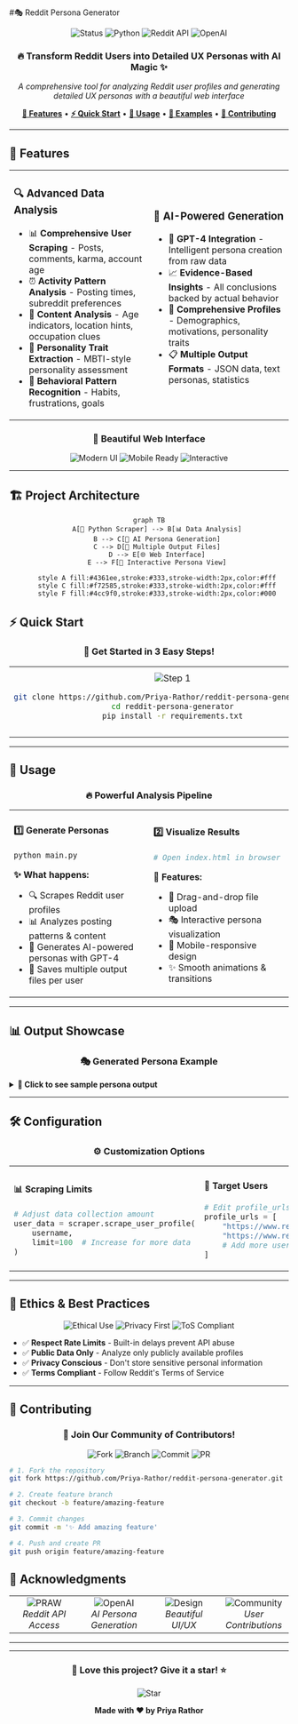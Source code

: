 
#🎭 Reddit Persona Generator


<div align="center">
<img src="https://img.shields.io/badge/🚀_Status-Active-brightgreen?style=for-the-badge&logo=github&logoColor=white" alt="Status">
<img src="https://img.shields.io/badge/Python-3.7+-blue?style=for-the-badge&logo=python&logoColor=white" alt="Python">
<img src="https://img.shields.io/badge/Reddit-API-FF4500?style=for-the-badge&logo=reddit&logoColor=white" alt="Reddit API">
<img src="https://img.shields.io/badge/OpenAI-GPT--4-412991?style=for-the-badge&logo=openai&logoColor=white" alt="OpenAI">

<h3>🔥 Transform Reddit Users into Detailed UX Personas with AI Magic ✨</h3>

<p><em>A comprehensive tool for analyzing Reddit user profiles and generating detailed UX personas with a beautiful web interface</em></p>

<p>
<a href="#-features"><strong>🌟 Features</strong></a> •
<a href="#-installation"><strong>⚡ Quick Start</strong></a> •
<a href="#-usage"><strong>📖 Usage</strong></a> •
<a href="#-examples"><strong>🎨 Examples</strong></a> •
<a href="#-contributing"><strong>🤝 Contributing</strong></a>
</p>

</div>

---

## 🌟 Features

<table>
<tr>
<td width="50%">

### 🔍 **Advanced Data Analysis**
- 📊 **Comprehensive User Scraping** - Posts, comments, karma, account age
- ⏰ **Activity Pattern Analysis** - Posting times, subreddit preferences  
- 🧠 **Content Analysis** - Age indicators, location hints, occupation clues
- 🎯 **Personality Trait Extraction** - MBTI-style personality assessment
- 🔄 **Behavioral Pattern Recognition** - Habits, frustrations, goals

</td>
<td width="50%">

### 🤖 **AI-Powered Generation**
- 🧬 **GPT-4 Integration** - Intelligent persona creation from raw data
- 📈 **Evidence-Based Insights** - All conclusions backed by actual behavior
- 👤 **Comprehensive Profiles** - Demographics, motivations, personality traits
- 📋 **Multiple Output Formats** - JSON data, text personas, statistics

</td>
</tr>
</table>

<div align="center">

### 🎨 **Beautiful Web Interface**

<img src="https://img.shields.io/badge/✨_Modern_UI-Clean_&_Responsive-4361ee?style=for-the-badge" alt="Modern UI">
<img src="https://img.shields.io/badge/📱_Mobile_Ready-100%25_Responsive-f72585?style=for-the-badge" alt="Mobile Ready">
<img src="https://img.shields.io/badge/🎭_Interactive-Real--time_Visualization-4cc9f0?style=for-the-badge" alt="Interactive">

</div>

---

## 🏗️ Project Architecture

<div align="center">

```mermaid
graph TB
    A[🐍 Python Scraper] --> B[📊 Data Analysis]
    B --> C[🤖 AI Persona Generation]
    C --> D[💾 Multiple Output Files]
    D --> E[🌐 Web Interface]
    E --> F[👤 Interactive Persona View]
    
    style A fill:#4361ee,stroke:#333,stroke-width:2px,color:#fff
    style C fill:#f72585,stroke:#333,stroke-width:2px,color:#fff
    style F fill:#4cc9f0,stroke:#333,stroke-width:2px,color:#000
```

</div>



## ⚡ Quick Start

<div align="center">

### 🚀 **Get Started in 3 Easy Steps!**

</div>

<table>
<tr>
<td align="center" width="33%">

<img src="https://img.shields.io/badge/STEP_1-Clone_&_Install-4361ee?style=for-the-badge&logo=git&logoColor=white" alt="Step 1">

```bash
git clone https://github.com/Priya-Rathor/reddit-persona-generator.git
cd reddit-persona-generator
pip install -r requirements.txt
```

</td>
<td align="center" width="33%">

<img src="https://img.shields.io/badge/STEP_2-Configure_APIs-f72585?style=for-the-badge&logo=key&logoColor=white" alt="Step 2">

```python
# Edit main.py
REDDIT_CLIENT_ID = "your_id"
REDDIT_CLIENT_SECRET = "your_secret"
OPENAI_API_KEY = "your_key"
```

</td>
<td align="center" width="33%">

<img src="https://img.shields.io/badge/STEP_3-Run_&_Analyze-4cc9f0?style=for-the-badge&logo=play&logoColor=white" alt="Step 3">

```bash
python main.py
# Open index.html
# Upload generated files
```

</td>
</tr>
</table>

---

## 🎯 Usage

<div align="center">

### 🔥 **Powerful Analysis Pipeline**

</div>

<table>
<tr>
<td width="50%">

#### 1️⃣ **Generate Personas**
```bash
python main.py
```

**✨ What happens:**
- 🔍 Scrapes Reddit user profiles
- 📊 Analyzes posting patterns & content
- 🤖 Generates AI-powered personas with GPT-4
- 💾 Saves multiple output files per user

</td>
<td width="50%">

#### 2️⃣ **Visualize Results**
```bash
# Open index.html in browser
```

**🎨 Features:**
- 📁 Drag-and-drop file upload
- 🎭 Interactive persona visualization
- 📱 Mobile-responsive design
- ✨ Smooth animations & transitions

</td>
</tr>
</table>

---

## 📊 Output Showcase

<div align="center">

### 🎭 **Generated Persona Example**

</div>

<details>
<summary><strong>👤 Click to see sample persona output</strong></summary>

```
🎭 USER PERSONA: TechEnthusiast2024
👤 Age: 28
💼 Occupation: Software Developer
📍 Location: San Francisco, CA
💕 Status: Single
🎯 Tier: Early Adopter
🏷️ Archetype: The Innovator

📈 MOTIVATIONS (1-10 scale):
- ⚡ Convenience: 9 - Values efficient, streamlined solutions
- 🏃 Speed: 8 - Appreciates quick results and fast performance
- 🧠 Learning: 9 - Constantly seeking new knowledge and skills
- 🤝 Community: 7 - Enjoys collaborative environments

🧬 PERSONALITY TRAITS (MBTI-style):
- 🤫 Introversion ↔ Extroversion: 6/10 - Balanced social energy
- 🔮 Intuition ↔ Sensing: 8/10 - Big picture thinker
- 💭 Thinking ↔ Feeling: 7/10 - Logic-driven decisions
- 🎯 Judging ↔ Perceiving: 6/10 - Structured but flexible

🎯 BEHAVIOR & HABITS:
- 🌙 Most active during evening hours (7-11 PM)
- 💬 Prefers detailed, technical discussions
- 🏅 Frequently helps others with coding problems
- 📚 Shares learning resources and tutorials

😤 FRUSTRATIONS:
- 🐌 Slow or inefficient software tools
- 📖 Poor documentation and unclear instructions
- 🔄 Repetitive, manual processes

🎯 GOALS & NEEDS:
- 🚀 Stay current with emerging technologies
- 🏗️ Build innovative side projects
- 🌐 Contribute to open-source community
- 💰 Advance career in tech leadership

💬 QUOTE:
"I just want tools that work reliably without requiring a PhD to operate."
```

</details>

---

## 🛠️ Configuration

<div align="center">

### ⚙️ **Customization Options**

</div>

<table>
<tr>
<td width="50%">

#### 📊 **Scraping Limits**
```python
# Adjust data collection amount
user_data = scraper.scrape_user_profile(
    username, 
    limit=100  # Increase for more data
)
```

</td>
<td width="50%">

#### 🎯 **Target Users**
```python
# Edit profile_urls in main.py
profile_urls = [
    "https://www.reddit.com/user/username1/",
    "https://www.reddit.com/user/username2/",
    # Add more users here
]
```

</td>
</tr>
</table>

---

## 🚨 Ethics & Best Practices

<div align="center">

<img src="https://img.shields.io/badge/⚖️_Ethical_Use-Respect_Privacy-green?style=for-the-badge" alt="Ethical Use">
<img src="https://img.shields.io/badge/🔒_Privacy_First-Public_Data_Only-blue?style=for-the-badge" alt="Privacy First">
<img src="https://img.shields.io/badge/📋_ToS_Compliant-Reddit_API_Rules-orange?style=for-the-badge" alt="ToS Compliant">

</div>

- ✅ **Respect Rate Limits** - Built-in delays prevent API abuse
- ✅ **Public Data Only** - Analyze only publicly available profiles
- ✅ **Privacy Conscious** - Don't store sensitive personal information
- ✅ **Terms Compliant** - Follow Reddit's Terms of Service

---

## 🤝 Contributing

<div align="center">

### 🌟 **Join Our Community of Contributors!**

<img src="https://img.shields.io/badge/🍴_Fork-Repository-4361ee?style=for-the-badge&logo=github&logoColor=white" alt="Fork">
<img src="https://img.shields.io/badge/🌿_Create-Feature_Branch-f72585?style=for-the-badge&logo=git&logoColor=white" alt="Branch">
<img src="https://img.shields.io/badge/📝_Commit-Changes-4cc9f0?style=for-the-badge&logo=github&logoColor=white" alt="Commit">
<img src="https://img.shields.io/badge/🚀_Push-&_PR-green?style=for-the-badge&logo=github&logoColor=white" alt="PR">

</div>

```bash
# 1. Fork the repository
git fork https://github.com/Priya-Rathor/reddit-persona-generator.git

# 2. Create feature branch
git checkout -b feature/amazing-feature

# 3. Commit changes
git commit -m '✨ Add amazing feature'

# 4. Push and create PR
git push origin feature/amazing-feature
```

## 🙏 Acknowledgments

<div align="center">

<table>
<tr>
<td align="center" width="25%">
<img src="https://img.shields.io/badge/🐍_PRAW-Reddit_API-FF4500?style=for-the-badge&logo=reddit&logoColor=white" alt="PRAW">
<br><em>Reddit API Access</em>
</td>
<td align="center" width="25%">
<img src="https://img.shields.io/badge/🤖_OpenAI-GPT--4-412991?style=for-the-badge&logo=openai&logoColor=white" alt="OpenAI">
<br><em>AI Persona Generation</em>
</td>
<td align="center" width="25%">
<img src="https://img.shields.io/badge/🎨_Modern-Design-4361ee?style=for-the-badge&logo=css3&logoColor=white" alt="Design">
<br><em>Beautiful UI/UX</em>
</td>
<td align="center" width="25%">
<img src="https://img.shields.io/badge/🌟_Community-Feedback-f72585?style=for-the-badge&logo=github&logoColor=white" alt="Community">
<br><em>User Contributions</em>
</td>
</tr>
</table>

</div>

---

<div align="center">


---

### 🌟 **Love this project? Give it a star!** ⭐

<img src="https://img.shields.io/badge/⭐_Star-This_Repo-gold?style=for-the-badge&logo=github&logoColor=white" alt="Star">

**Made with ❤️ by Priya Rathor**

</div>
